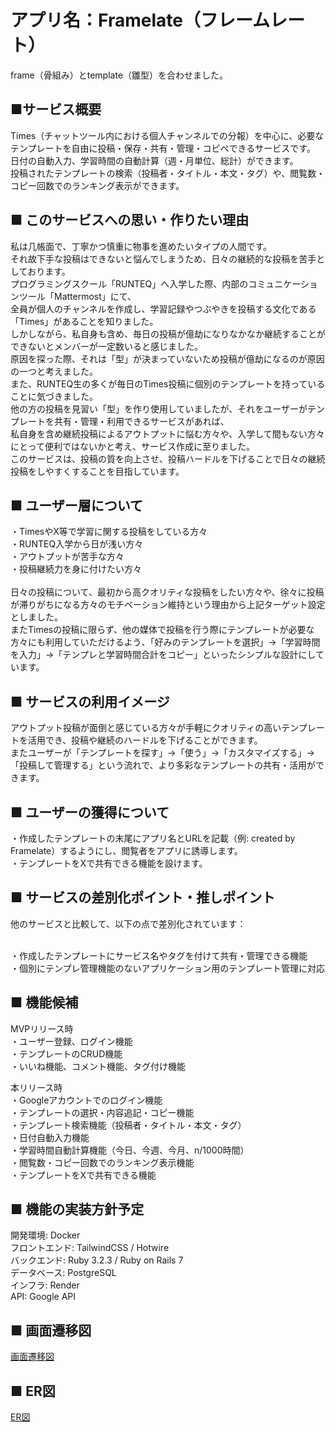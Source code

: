 # アプリ名：Framelate（フレームレート）
frame（骨組み）とtemplate（雛型）を合わせました。
<br>


## ■サービス概要

  Times（チャットツール内における個人チャンネルでの分報）を中心に、必要なテンプレートを自由に投稿・保存・共有・管理・コピペできるサービスです。
  <br>
  日付の自動入力、学習時間の自動計算（週・月単位、総計）ができます。
  <br>
  投稿されたテンプレートの検索（投稿者・タイトル・本文・タグ）や、閲覧数・コピー回数でのランキング表示ができます。


## ■ このサービスへの思い・作りたい理由

  私は几帳面で、丁寧かつ慎重に物事を進めたいタイプの人間です。
  <br>
  それ故下手な投稿はできないと悩んでしまうため、日々の継続的な投稿を苦手としております。
  <br>
  プログラミングスクール「RUNTEQ」へ入学した際、内部のコミュニケーションツール「Mattermost」にて、
  <br>
  全員が個人のチャンネルを作成し、学習記録やつぶやきを投稿する文化である「Times」があることを知りました。
  <br>
  しかしながら、私自身も含め、毎日の投稿が億劫になりなかなか継続することができないとメンバーが一定数いると感じました。
  <br>
  原因を探った際、それは「型」が決まっていないため投稿が億劫になるのが原因の一つと考えました。
  <br>
  また、RUNTEQ生の多くが毎日のTimes投稿に個別のテンプレートを持っていることに気づきました。
  <br>
  他の方の投稿を見習い「型」を作り使用していましたが、それをユーザーがテンプレートを共有・管理・利用できるサービスがあれば、
  <br>
  私自身を含め継続投稿によるアウトプットに悩む方々や、入学して間もない方々にとって便利ではないかと考え、サービス作成に至りました。
  <br>
  このサービスは、投稿の質を向上させ、投稿ハードルを下げることで日々の継続投稿をしやすくすることを目指しています。
  <br>



## ■ ユーザー層について

  ・TimesやX等で学習に関する投稿をしている方々
  <br>
  ・RUNTEQ入学から日が浅い方々
  <br>
  ・アウトプットが苦手な方々
  <br>
  ・投稿継続力を身に付けたい方々
  <br>
  <br>
  日々の投稿について、最初から高クオリティな投稿をしたい方々や、徐々に投稿が滞りがちになる方々のモチベーション維持という理由から上記ターゲット設定としました。
  <br>
  またTimesの投稿に限らず、他の媒体で投稿を行う際にテンプレートが必要な方々にも利用していただけるよう、「好みのテンプレートを選択」→「学習時間を入力」→「テンプレと学習時間合計をコピー」といったシンプルな設計にしています。
  <br>


## ■ サービスの利用イメージ

  アウトプット投稿が面倒と感じている方々が手軽にクオリティの高いテンプレートを活用でき、投稿や継続のハードルを下げることができます。
  <br>
  またユーザーが「テンプレートを探す」→「使う」→「カスタマイズする」→「投稿して管理する」という流れで、より多彩なテンプレートの共有・活用ができます。
  <br>


## ■ ユーザーの獲得について

  ・作成したテンプレートの末尾にアプリ名とURLを記載（例: created by Framelate）するようにし、閲覧者をアプリに誘導します。
  <br>
  ・テンプレートをXで共有できる機能を設けます。
  <br>


## ■ サービスの差別化ポイント・推しポイント

  他のサービスと比較して、以下の点で差別化されています：
  <br>
  <br>

  ・作成したテンプレートにサービス名やタグを付けて共有・管理できる機能
  <br>
  ・個別にテンプレ管理機能のないアプリケーション用のテンプレート管理に対応
  <br>


## ■ 機能候補

  MVPリリース時
  <br>
  ・ユーザー登録、ログイン機能
  <br>
  ・テンプレートのCRUD機能
  <br>
  ・いいね機能、コメント機能、タグ付け機能

  本リリース時
  <br>
  ・Googleアカウントでのログイン機能
  <br>
  ・テンプレートの選択・内容追記・コピー機能
  <br>
  ・テンプレート検索機能（投稿者・タイトル・本文・タグ）
  <br>
  ・日付自動入力機能
  <br>
  ・学習時間自動計算機能（今日、今週、今月、n/1000時間）
  <br>
  ・閲覧数・コピー回数でのランキング表示機能
  <br>
  ・テンプレートをXで共有できる機能


## ■ 機能の実装方針予定

  開発環境: Docker
  <br>
  フロントエンド:  TailwindCSS / Hotwire
  <br>
  バックエンド: Ruby 3.2.3 / Ruby on Rails 7
  <br>
  データベース: PostgreSQL
  <br>
  インフラ: Render
  <br>
  API: Google API
  <br>

  ## ■ 画面遷移図

  [画面遷移図](https://www.figma.com/design/skjcHjwK3j5gHfjkaAVfwx/Framelate?node-id=0-1&t=euX0Ztv5wtMp0VPz-1)
  <br>

  ## ■ ER図

  [ER図](https://app.diagrams.net/#G1KKpE5UVcLyyQYmibQIxqEXXxEJ0euQlu#%7B%22pageId%22%3A%22LhA8XJp_rAJgdDnwhpqP%22%7D)
  <br>